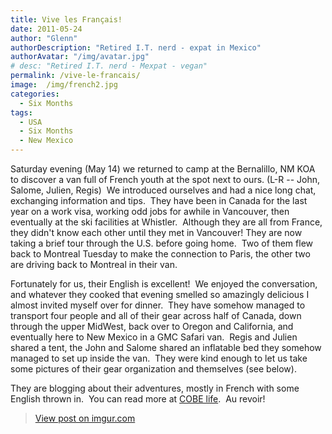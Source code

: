```yaml
---
title: Vive les Français!
date: 2011-05-24
author: "Glenn"
authorDescription: "Retired I.T. nerd - expat in Mexico"
authorAvatar: "/img/avatar.jpg"
# desc: "Retired I.T. nerd - Mexpat - vegan"
permalink: /vive-le-francais/
image:  /img/french2.jpg
categories:
  - Six Months
tags:
  - USA
  - Six Months
  - New Mexico
---
```

Saturday evening (May 14) we returned to camp at the Bernalillo, NM KOA to discover a van full of French youth at the spot next to ours. (L-R -- John, Salome, Julien, Regis)  We introduced ourselves and had a nice long chat, exchanging information and tips.  They have been in Canada for the last year on a work visa, working odd jobs for awhile in Vancouver, then eventually at the ski facilities at Whistler.  Although they are all from France, they didn't know each other until they met in Vancouver! They are now taking a brief tour through the U.S. before going home.  Two of them flew back to Montreal Tuesday to make the connection to Paris, the other two are driving back to Montreal in their van.

Fortunately for us, their English is excellent!  We enjoyed the conversation, and whatever they cooked that evening smelled so amazingly delicious I almost invited myself over for dinner.  They have somehow managed to transport four people and all of their gear across half of Canada, down through the upper MidWest, back over to Oregon and California, and eventually here to New Mexico in a GMC Safari van.  Regis and Julien shared a tent, the John and Salome shared an inflatable bed they somehow managed to set up inside the van.  They were kind enough to let us take some pictures of their gear organization and themselves (see below).

They are blogging about their adventures, mostly in French with some English thrown in.  You can read more at <a title="COBElife's Great Adventure" href="https://www.travelpod.com/travel-blog/cobelife/1/tpod.html" target="_blank">COBE life</a>.  Au revoir!

<blockquote class="imgur-embed-pub" lang="en" data-id="a/SoYcO"><a href="//imgur.com/a/SoYcO">View post on imgur.com</a></blockquote><script async src="//s.imgur.com/min/embed.js" charset="utf-8"></script>